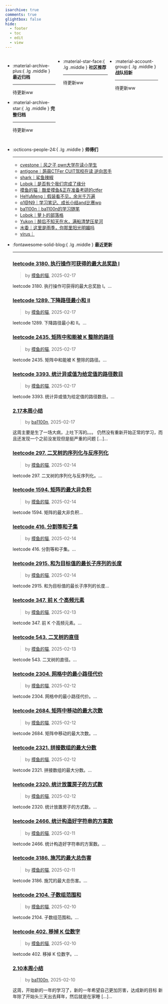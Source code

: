 ```yaml
---
isarchive: true
comments: true
glightbox: false
hide:
  - footer
  - toc
  - edit
  - view
---
```


<div class="grid" style="display: grid;grid-template-columns: 32% 33% 32%;" markdown>

<div class="grid cards" style="display: grid; grid-template-columns: 1fr;" markdown>

-   :material-archive-plus:{ .lg .middle } __最近归档__

    ---

    待更新ww


-   :material-archive-star:{ .lg .middle } __完整归档__

    ---

    待更新ww



</div>

<div class="grid cards" markdown>

-   :material-star-face:{ .lg .middle } __社区推荐__

    ---

    待更新ww


</div>

<div class="grid cards" markdown>

-   :material-account-group:{ .lg .middle } __战队招新__

    ---

    待更新ww


</div>

</div>

<div class="grid cards" markdown>

-   :octicons-people-24:{ .lg .middle } __师傅们__

    ---
    - [cvestone｜风之子 pwn大学在读小学生](https://www.su-cvestone.cn/)
    - [antigone｜蒟蒻CTFer CUIT驾校在读 逆向苦手](https://antigone4224.github.io/)
    - [shark｜鲨鱼辣椒](https://www.shark45.cn/)
    - [Lobok｜是否有个我们完成了缘分](http://dis4.cn/)
    - [摸鱼的猫｜酷爱摸鱼&正在准备考研的ctfer](https://blog.csdn.net/qq_62172019/)
    - [HeYuMeng｜假装看不见，余光千万遍](http://www.heyumeng.online/)
    - [q1@N9｜学习笔记、成长小结and比赛wp](https://qsheep24.wordpress.com)
    - [ba1100n｜ba1100n的学习随笔](http://www.ba1100n.tech)
    - [Lobok｜萝卜的部落格](https://dis4.cn)
    - [Yukon｜醉后不知天在水，满船清梦压星河](https://yukon.icu)
    - [水委｜这里是雨季，你那里阳光明媚吗](https://arch3rn4r.github.io)
    - [virus｜](https://megachar0x01.github.io)

</div>
<div class="grid cards" markdown>

-   :fontawesome-solid-blog:{ .lg .middle } __最近更新__

    ---
    ### [leetcode 3180. 执行操作可获得的最大总奖励 I](https://blog.csdn.net/qq_62172019/article/details/145679473)  
    >by [摸鱼的猫](https://blog.csdn.net/qq_62172019/), 2025-02-17

    leetcode 3180. 执行操作可获得的最大总奖励 I。...
    ### [leetcode 1289. 下降路径最小和 II](https://blog.csdn.net/qq_62172019/article/details/145679384)  
    >by [摸鱼的猫](https://blog.csdn.net/qq_62172019/), 2025-02-17

    leetcode 1289. 下降路径最小和 II。...
    ### [leetcode 2435. 矩阵中和能被 K 整除的路径](https://blog.csdn.net/qq_62172019/article/details/145679150)  
    >by [摸鱼的猫](https://blog.csdn.net/qq_62172019/), 2025-02-17

    leetcode 2435. 矩阵中和能被 K 整除的路径。...
    ### [leetcode 3393. 统计异或值为给定值的路径数目](https://blog.csdn.net/qq_62172019/article/details/145678903)  
    >by [摸鱼的猫](https://blog.csdn.net/qq_62172019/), 2025-02-17

    leetcode 3393. 统计异或值为给定值的路径数目。...
    ### [2.17本周小结](http://ba1100n.tech/weekly_diary/2-17%e6%9c%ac%e5%91%a8%e5%b0%8f%e7%bb%93/)  
    >by [ba1100n](http://www.ba1100n.tech), 2025-02-17

    这周主要是生了一场大病，上吐下泻的。。。 仍然没有重新开始正常的学习，而且还发现一个之前没发现但是挺严重的问题 […]...
    ### [leetcode 297. 二叉树的序列化与反序列化](https://blog.csdn.net/qq_62172019/article/details/145641605)  
    >by [摸鱼的猫](https://blog.csdn.net/qq_62172019/), 2025-02-14

    leetcode 297. 二叉树的序列化与反序列化。...
    ### [leetcode 1594. 矩阵的最大非负积](https://blog.csdn.net/qq_62172019/article/details/145641511)  
    >by [摸鱼的猫](https://blog.csdn.net/qq_62172019/), 2025-02-14

    leetcode 1594. 矩阵的最大非负积...
    ### [leetcode 416. 分割等和子集](https://blog.csdn.net/qq_62172019/article/details/145641112)  
    >by [摸鱼的猫](https://blog.csdn.net/qq_62172019/), 2025-02-14

    leetcode 416. 分割等和子集。...
    ### [leetcode 2915. 和为目标值的最长子序列的长度](https://blog.csdn.net/qq_62172019/article/details/145640739)  
    >by [摸鱼的猫](https://blog.csdn.net/qq_62172019/), 2025-02-14

    leetcode 2915. 和为目标值的最长子序列的长度...
    ### [leetcode 347. 前 K 个高频元素](https://blog.csdn.net/qq_62172019/article/details/145621953)  
    >by [摸鱼的猫](https://blog.csdn.net/qq_62172019/), 2025-02-13

    leetcode 347. 前 K 个高频元素。...
    ### [leetcode 543. 二叉树的直径](https://blog.csdn.net/qq_62172019/article/details/145621856)  
    >by [摸鱼的猫](https://blog.csdn.net/qq_62172019/), 2025-02-13

    leetcode 543. 二叉树的直径。...
    ### [leetcode 2304. 网格中的最小路径代价](https://blog.csdn.net/qq_62172019/article/details/145588953)  
    >by [摸鱼的猫](https://blog.csdn.net/qq_62172019/), 2025-02-12

    leetcode 2304. 网格中的最小路径代价。...
    ### [leetcode 2684. 矩阵中移动的最大次数](https://blog.csdn.net/qq_62172019/article/details/145588819)  
    >by [摸鱼的猫](https://blog.csdn.net/qq_62172019/), 2025-02-12

    leetcode 2684. 矩阵中移动的最大次数。...
    ### [leetcode 2321. 拼接数组的最大分数](https://blog.csdn.net/qq_62172019/article/details/145588292)  
    >by [摸鱼的猫](https://blog.csdn.net/qq_62172019/), 2025-02-12

    leetcode 2321. 拼接数组的最大分数。...
    ### [leetcode 2320. 统计放置房子的方式数](https://blog.csdn.net/qq_62172019/article/details/145587633)  
    >by [摸鱼的猫](https://blog.csdn.net/qq_62172019/), 2025-02-12

    leetcode 2320. 统计放置房子的方式数。...
    ### [leetcode 2466. 统计构造好字符串的方案数](https://blog.csdn.net/qq_62172019/article/details/145567630)  
    >by [摸鱼的猫](https://blog.csdn.net/qq_62172019/), 2025-02-11

    leetcode 2466. 统计构造好字符串的方案数。...
    ### [leetcode 3186. 施咒的最大总伤害](https://blog.csdn.net/qq_62172019/article/details/145567369)  
    >by [摸鱼的猫](https://blog.csdn.net/qq_62172019/), 2025-02-11

    leetcode 3186. 施咒的最大总伤害。...
    ### [leetcode 2104. 子数组范围和](https://blog.csdn.net/qq_62172019/article/details/145545577)  
    >by [摸鱼的猫](https://blog.csdn.net/qq_62172019/), 2025-02-10

    leetcode 2104. 子数组范围和。...
    ### [leetcode 402. 移掉 K 位数字](https://blog.csdn.net/qq_62172019/article/details/145545002)  
    >by [摸鱼的猫](https://blog.csdn.net/qq_62172019/), 2025-02-10

    leetcode 402. 移掉 K 位数字。...
    ### [2.10本周小结](http://ba1100n.tech/weekly_diary/2-10%e6%9c%ac%e5%91%a8%e5%b0%8f%e7%bb%93/)  
    >by [ba1100n](http://www.ba1100n.tech), 2025-02-10

    这周，开始新的一年的学习了，新的一年希望自己更加厉害，达成新的目标 新年除了开始头三天出去拜年，然后就是在家睡 […]...

</div>
